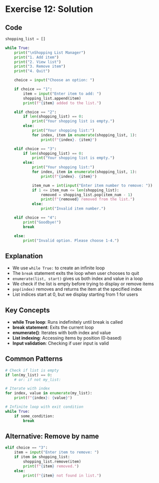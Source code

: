 # Exercise 12: Solution

## Code
```python
shopping_list = []

while True:
    print("\nShopping List Manager")
    print("1. Add item")
    print("2. View list")
    print("3. Remove item")
    print("4. Quit")

    choice = input("Choose an option: ")

    if choice == "1":
        item = input("Enter item to add: ")
        shopping_list.append(item)
        print(f"{item} added to the list.")

    elif choice == "2":
        if len(shopping_list) == 0:
            print("Your shopping list is empty.")
        else:
            print("Your shopping list:")
            for index, item in enumerate(shopping_list, 1):
                print(f"{index}. {item}")

    elif choice == "3":
        if len(shopping_list) == 0:
            print("Your shopping list is empty.")
        else:
            print("Your shopping list:")
            for index, item in enumerate(shopping_list, 1):
                print(f"{index}. {item}")

            item_num = int(input("Enter item number to remove: "))
            if 1 <= item_num <= len(shopping_list):
                removed = shopping_list.pop(item_num - 1)
                print(f"{removed} removed from the list.")
            else:
                print("Invalid item number.")

    elif choice == "4":
        print("Goodbye!")
        break

    else:
        print("Invalid option. Please choose 1-4.")
```

## Explanation
- We use `while True:` to create an infinite loop
- The `break` statement exits the loop when user chooses to quit
- `enumerate(list, start)` gives us both index and value in a loop
- We check if the list is empty before trying to display or remove items
- `pop(index)` removes and returns the item at the specified index
- List indices start at 0, but we display starting from 1 for users

## Key Concepts
- **while True loop**: Runs indefinitely until break is called
- **break statement**: Exits the current loop
- **enumerate()**: Iterates with both index and value
- **List indexing**: Accessing items by position (0-based)
- **Input validation**: Checking if user input is valid

## Common Patterns
```python
# Check if list is empty
if len(my_list) == 0:
    # or: if not my_list:

# Iterate with index
for index, value in enumerate(my_list):
    print(f"{index}: {value}")

# Infinite loop with exit condition
while True:
    if some_condition:
        break
```

## Alternative: Remove by name
```python
elif choice == "3":
    item = input("Enter item to remove: ")
    if item in shopping_list:
        shopping_list.remove(item)
        print(f"{item} removed.")
    else:
        print(f"{item} not found in list.")
```
